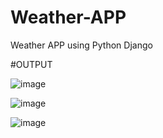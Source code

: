 # Weather-APP
Weather APP using Python Django 


#OUTPUT


![image](https://github.com/user-attachments/assets/04517e61-40d9-43d0-8ac5-201cd9d5cdcc)


![image](https://github.com/user-attachments/assets/614a69f0-7d17-4cbf-bcde-ca53738fed21)



![image](https://github.com/user-attachments/assets/84a49340-2dc5-401c-b38c-4f01a8563bd7)








